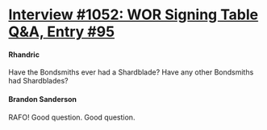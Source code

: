 # [Interview #1052: WOR Signing Table Q&A, Entry #95](https://www.theoryland.com/intvmain.php?i=1052#95)

#### Rhandric

Have the Bondsmiths ever had a Shardblade? Have any other Bondsmiths had Shardblades?

#### Brandon Sanderson

RAFO! Good question. Good question.

